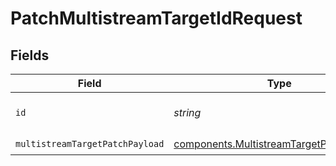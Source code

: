 # PatchMultistreamTargetIdRequest


## Fields

| Field                                                                                                | Type                                                                                                 | Required                                                                                             | Description                                                                                          |
| ---------------------------------------------------------------------------------------------------- | ---------------------------------------------------------------------------------------------------- | ---------------------------------------------------------------------------------------------------- | ---------------------------------------------------------------------------------------------------- |
| `id`                                                                                                 | *string*                                                                                             | :heavy_check_mark:                                                                                   | ID of the multistream target                                                                         |
| `multistreamTargetPatchPayload`                                                                      | [components.MultistreamTargetPatchPayload](../../models/components/multistreamtargetpatchpayload.md) | :heavy_check_mark:                                                                                   | N/A                                                                                                  |